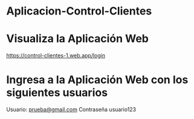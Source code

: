 # Aplicacion-Control-Clientes


# Visualiza la Aplicación Web

https://control-clientes-1.web.app/login

# Ingresa a la Aplicación Web con los siguientes usuarios

Usuario: prueba@gmail.com
Contraseña usuario123